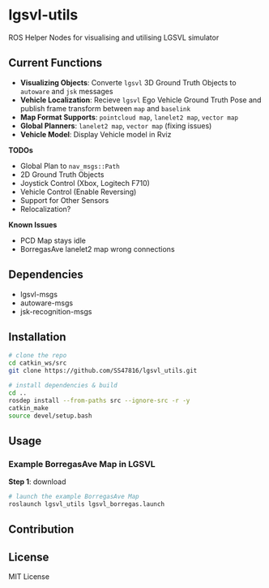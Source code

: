 # lgsvl-utils

ROS Helper Nodes for visualising and utilising LGSVL simulator

## Current Functions
* **Visualizing Objects**: Converte `lgsvl` 3D Ground Truth Objects to `autoware` and `jsk` messages
* **Vehicle Localization**: Recieve `lgsvl` Ego Vehicle Ground Truth Pose and publish frame transform between `map` and `baselink`
* **Map Format Supports**: `pointcloud map`, `lanelet2 map`, `vector map`
* **Global Planners**:  `lanelet2 map`, `vector map` (fixing issues)
* **Vehicle Model**:  Display Vehicle model in Rviz

**TODOs**
* Global Plan to `nav_msgs::Path`
* 2D Ground Truth Objects
* Joystick Control (Xbox, Logitech F710)
* Vehicle Control (Enable Reversing)
* Support for Other Sensors
* Relocalization?

**Known Issues**
* PCD Map stays idle
* BorregasAve lanelet2 map wrong connections

## Dependencies
* lgsvl-msgs
* autoware-msgs
* jsk-recognition-msgs

## Installation
```bash
# clone the repo
cd catkin_ws/src
git clone https://github.com/SS47816/lgsvl_utils.git

# install dependencies & build 
cd ..
rosdep install --from-paths src --ignore-src -r -y
catkin_make
source devel/setup.bash
```

## Usage
### Example BorregasAve Map in LGSVL
**Step 1**: download 

```bash
# launch the example BorregasAve Map
roslaunch lgsvl_utils lgsvl_borregas.launch 
```


## Contribution

## License
MIT License